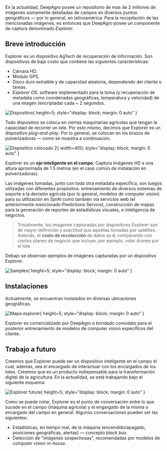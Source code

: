 En la actualidad, DeepAgro posee un repositorio de mas de 2 millones de imágenes súmamente detalladas de campos en diversos puntos geográficos — por lo general, en latinoamérica. Para la recopilación de las mencionadas imágenes, es entonces que DeepAgro posee un componente de captura denominado *Explorer*.

## Breve introducción

Explorer es un dispositivo AgTech de recuperación de información. Son dispositivos de bajo costo que contiene las siguientes características:

- Cámara HD.
- Módulo GPS.
- Disco duro extraíble y de capacidad aleatoria, dependiendo del cliente o tareas.
- *Explorer OS*: software implementado para la toma (y recuperación de metadata como coordenadas geográficas, temperatura y velocidad) de una imagen (encriptada) cada ~ 2 segundos.

![Dispositivo](./../img/explorer/device.png "Dispositivo"){ height=5; style="display: block; margin: 0 auto" }

Todo dispositivo se coloca en ciertas maquinarias agrícolas que tengan la capacidad de recorrer un lote. Por esto mismo, decimos que Explorer es un dispositivo *plug-and-play*. Por lo general, se colocan en los brazos de pulverizadoras — como se muestra a continuación.

![Dispositivo colocado 2](./../img/explorer/plugged-2.jpeg "Dispositivo colocado 2"){ width=400; style="display: block; margin: 0 auto" }

Explorer es un **ojo inteligente en el campo**. Captura imágenes HD a una altura aproximada de 1.5 metros (en el caso común de instalación en pulverizadoras). 

Las imágenes tomadas, junto con toda otra metadata específica, son luegos utilizadas con diferentes propósitos: entrenamiento de diversos sistemas de soporte a la decisión agrícola (por lo general, modelos de computer vision) para su utilización en SprAI como también vía servicios web (el anteriormente mencionado Predictions Service), construcción de mapas para la generación de reportes de estadísticas visuales, e inteligencia de negocios.

> Trivialmente, las imágenes capturadas por dispositivos Explorer son de mayor definición y exactitud que aquellas tomadas por satélites. Además, el **costo de recolección** de datos es **```0```**; comparando con ciertos planes de negocio que incluye, por ejemplo, volar drones por el lote

Debajo se observan ejemplos de imágenes capturadas por un dispositivo Explorer.

![Samples](./../img/explorer/samples.png "Samples"){ height=5; style="display: block; margin: 0 auto" }

## Instalaciones

Actualmente, se encuentran instalados en diversas ubicaciones geográficas.

![Mapa explorer](./../img/explorer/map.png "Mapa explorer"){ height=5; style="display: block; margin: 0 auto" }

Explorer es comercializado por DeepAgro o brindado comodato para el posterior entrenamiento de modelos de computer vision específicos del cliente.

## Trabajo a futuro

Creemos que Explorer puede ser un dispositivo inteligente en el campo el cual, además, sea el encargado de interactuar con los encargados de los lotes. Creemos que es un producto indispensable para la transformación digital de la agricultura. En la actualidad, se está trabajando bajo el siguiente esquema:

![Explorer future](./../img/explorer/future.png "Explorer future"){ height=5; style="display: block; margin: 0 auto" }

Como se puede notar, Explorer es el punto de conversación entre lo que sucede en el campo (máquina agrícola) y el engargado de la misma o encargado del campo en general. Algunos conversaciones pueden ser las siguientes:

- Estadísticas, en tiempo real, de la máquina (encendido/apagado, posiciones geográficas, alertas) — concepto *black box*.
- Detección de "imágenes sospechosas", recomendadas por modelos de computer vision *in-house*.
